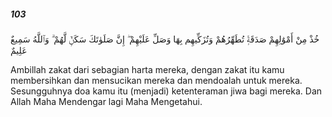 ##### 103

<span class="ayah">خُذْ مِنْ أَمْوَٰلِهِمْ صَدَقَةًۭ تُطَهِّرُهُمْ وَتُزَكِّيهِم بِهَا وَصَلِّ عَلَيْهِمْ ۖ إِنَّ صَلَوٰتَكَ سَكَنٌۭ لَّهُمْ ۗ وَٱللَّهُ سَمِيعٌ عَلِيمٌ</span>

<span class="ayah_translation">Ambillah zakat dari sebagian harta mereka, dengan zakat itu kamu membersihkan dan mensucikan mereka dan mendoalah untuk mereka. Sesungguhnya doa kamu itu (menjadi) ketenteraman jiwa bagi mereka. Dan Allah Maha Mendengar lagi Maha Mengetahui.</span>

